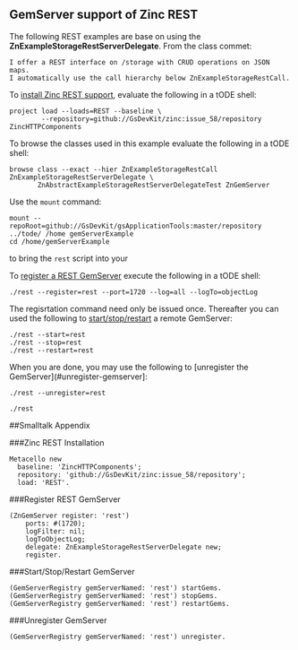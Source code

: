 GemServer support of Zinc REST
-----------------

The following REST examples are base on using the **ZnExampleStorageRestServerDelegate**.
From the class commet:

```
I offer a REST interface on /storage with CRUD operations on JSON maps. 
I automatically use the call hierarchy below ZnExampleStorageRestCall.
```

To [install Zinc REST support](#zinc-rest-installation), evaluate the following in a tODE shell:

```Shell
project load --loads=REST --baseline \
        --repository=github://GsDevKit/zinc:issue_58/repository ZincHTTPComponents  
```

To browse the classes used in this example evaluate the following in a tODE shell:

```Shell
browse class --exact --hier ZnExampleStorageRestCall ZnExampleStorageRestServerDelegate \
       ZnAbstractExampleStorageRestServerDelegateTest ZnGemServer
```

Use the `mount` command:  

```Shell
mount --repoRoot=github://GsDevKit/gsApplicationTools:master/repository ../tode/ /home gemServerExample
cd /home/gemServerExample
```

to bring the `rest` script into your 

To [register a REST GemServer](#register-rest-gemserver) execute the following in a tODE shell:

```Shell
./rest --register=rest --port=1720 --log=all --logTo=objectLog
```

The regisrtation command need only be issued once. Thereafter you can used the following to [start/stop/restart](#startstoprestart-gemserver) a remote GemServer:

```Shell
./rest --start=rest
./rest --stop=rest
./rest --restart=rest
```

When you are done, you may use the following to [unregister the GemServer](#unregister-gemserver]: 

```Shell
./rest --unregister=rest
```


```Shell
./rest
```

##Smalltalk Appendix

###Zinc REST Installation

```Smalltalk
Metacello new
  baseline: 'ZincHTTPComponents';
  repository: 'github://GsDevKit/zinc:issue_58/repository';
  load: 'REST'.
```

###Register REST GemServer

```Smalltalk
(ZnGemServer register: 'rest')
    ports: #(1720);
    logFilter: nil;
    logToObjectLog;
    delegate: ZnExampleStorageRestServerDelegate new;
    register.
```

###Start/Stop/Restart GemServer

```Smalltalk
(GemServerRegistry gemServerNamed: 'rest') startGems.
(GemServerRegistry gemServerNamed: 'rest') stopGems.
(GemServerRegistry gemServerNamed: 'rest') restartGems.
```

###Unregister GemServer

```Smalltalk
(GemServerRegistry gemServerNamed: 'rest') unregister.
```

